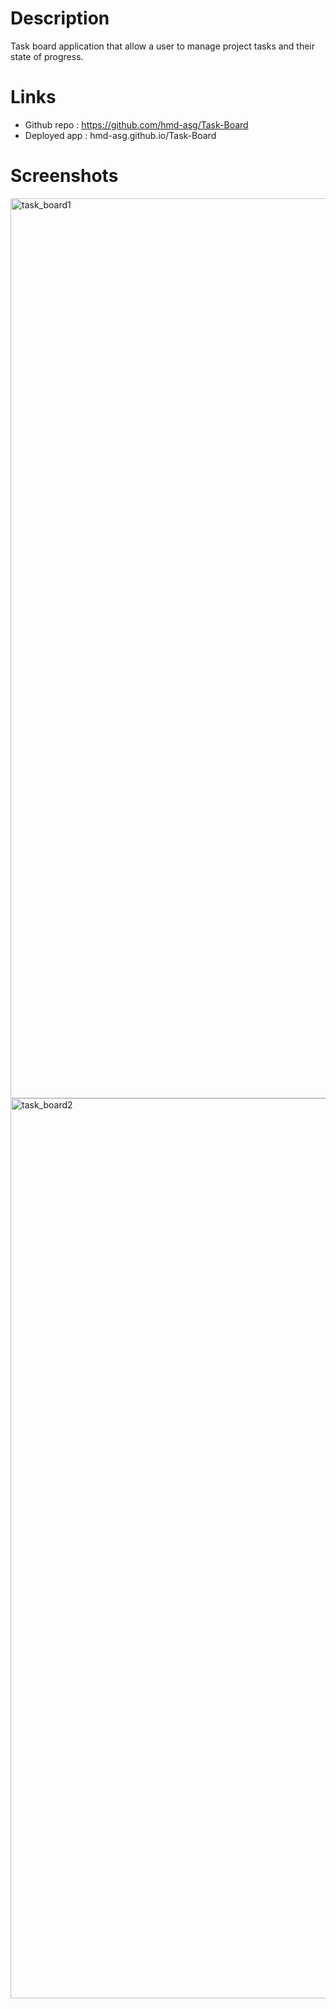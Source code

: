 # Description
 Task board application that allow a user to manage project tasks and their state of progress.

# Links
 * Github repo : https://github.com/hmd-asg/Task-Board
 * Deployed app : hmd-asg.github.io/Task-Board

 # Screenshots
<img width="1440" alt="task_board1" src="https://github.com/hmd-asg/Task-Board/assets/144643533/e13c1635-dbee-41e7-ba49-977da09d36e5">
<img width="1440" alt="task_board2" src="https://github.com/hmd-asg/Task-Board/assets/144643533/cb62e3a4-9386-469d-816f-8058da7497f1">
